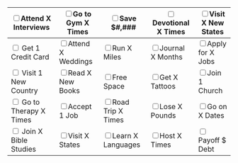
| <input type="checkbox" style="  background: #FFC107;">Attend X Interviews    | <input type="checkbox" style="  background: #198754;">Go to Gym X Times | <input type="checkbox" style="  background: #DC3545;">Save $#,###       | <input type="checkbox" style="  background: #198754;">Devotional X Times | <input type="checkbox" style="  background: #FFC107;">Visit X New States |
| ---------------------------------------------------------------------------- | ----------------------------------------------------------------------- | ----------------------------------------------------------------------- | ------------------------------------------------------------------------ | ------------------------------------------------------------------------ |
| <input type="checkbox" style="  background: #198754;"> Get 1 Credit Card     | <input type="checkbox" style="  background: #DC3545;">Attend X Weddings | <input type="checkbox" style="  background: #FFC107;">Run X Miles       | <input type="checkbox" style="  background: #DC3545;">Journal X Months   | <input type="checkbox" style="  background: #198754;">Apply for X Jobs   |
| <input type="checkbox" style="  background: #DC3545;"> Visit 1 New Country   | <input type="checkbox" style="  background: #FFC107;">Read X New Books  | <input type="checkbox" style="  background: #0D6EFD;">Free Space        | <input type="checkbox" style="  background: #FFC107;">Get X Tattoos      | <input type="checkbox" style="  background: #DC3545;">Join 1 Church      |
| <input type="checkbox" style="  background: #198754;"> Go to Therapy X Times | <input type="checkbox" style="  background: #DC3545;">Accept 1 Job      | <input type="checkbox" style="  background: #FFC107;">Road Trip X Times | <input type="checkbox" style="  background: #DC3545;">Lose X Pounds      | <input type="checkbox" style="  background: #198754;">Go on X Dates      |
| <input type="checkbox" style=" background: #FFC107;"> Join X Bible Studies   | <input type="checkbox" style="  background: #198754;">Visit X States    | <input type="checkbox" style="  background: #DC3545;">Learn X Languages | <input type="checkbox" style="  background: #198754;">Host X Times       | <input type="checkbox" style="  background: #FFC107;">Payoff $ Debt      |
